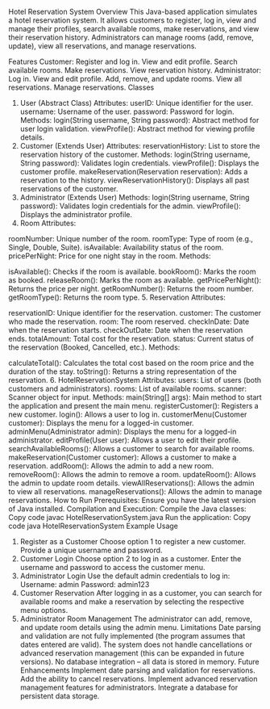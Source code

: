 Hotel Reservation System
Overview
This Java-based application simulates a hotel reservation system. It allows customers to register, log in, view and manage their profiles, search available rooms, make reservations, and view their reservation history. Administrators can manage rooms (add, remove, update), view all reservations, and manage reservations.

Features
Customer:
Register and log in.
View and edit profile.
Search available rooms.
Make reservations.
View reservation history.
Administrator:
Log in.
View and edit profile.
Add, remove, and update rooms.
View all reservations.
Manage reservations.
Classes
1. User (Abstract Class)
Attributes:
userID: Unique identifier for the user.
username: Username of the user.
password: Password for login.
Methods:
login(String username, String password): Abstract method for user login validation.
viewProfile(): Abstract method for viewing profile details.
2. Customer (Extends User)
Attributes:
reservationHistory: List to store the reservation history of the customer.
Methods:
login(String username, String password): Validates login credentials.
viewProfile(): Displays the customer profile.
makeReservation(Reservation reservation): Adds a reservation to the history.
viewReservationHistory(): Displays all past reservations of the customer.
3. Administrator (Extends User)
Methods:
login(String username, String password): Validates login credentials for the admin.
viewProfile(): Displays the administrator profile.
4. Room
Attributes:

roomNumber: Unique number of the room.
roomType: Type of room (e.g., Single, Double, Suite).
isAvailable: Availability status of the room.
pricePerNight: Price for one night stay in the room.
Methods:

isAvailable(): Checks if the room is available.
bookRoom(): Marks the room as booked.
releaseRoom(): Marks the room as available.
getPricePerNight(): Returns the price per night.
getRoomNumber(): Returns the room number.
getRoomType(): Returns the room type.
5. Reservation
Attributes:

reservationID: Unique identifier for the reservation.
customer: The customer who made the reservation.
room: The room reserved.
checkInDate: Date when the reservation starts.
checkOutDate: Date when the reservation ends.
totalAmount: Total cost for the reservation.
status: Current status of the reservation (Booked, Cancelled, etc.).
Methods:

calculateTotal(): Calculates the total cost based on the room price and the duration of the stay.
toString(): Returns a string representation of the reservation.
6. HotelReservationSystem
Attributes:
users: List of users (both customers and administrators).
rooms: List of available rooms.
scanner: Scanner object for input.
Methods:
main(String[] args): Main method to start the application and present the main menu.
registerCustomer(): Registers a new customer.
login(): Allows a user to log in.
customerMenu(Customer customer): Displays the menu for a logged-in customer.
adminMenu(Administrator admin): Displays the menu for a logged-in administrator.
editProfile(User user): Allows a user to edit their profile.
searchAvailableRooms(): Allows a customer to search for available rooms.
makeReservation(Customer customer): Allows a customer to make a reservation.
addRoom(): Allows the admin to add a new room.
removeRoom(): Allows the admin to remove a room.
updateRoom(): Allows the admin to update room details.
viewAllReservations(): Allows the admin to view all reservations.
manageReservations(): Allows the admin to manage reservations.
How to Run
Prerequisites: Ensure you have the latest version of Java installed.
Compilation and Execution:
Compile the Java classes:
Copy code
javac HotelReservationSystem.java
Run the application:
Copy code
java HotelReservationSystem
Example Usage
1. Register as a Customer
Choose option 1 to register a new customer.
Provide a unique username and password.
2. Customer Login
Choose option 2 to log in as a customer.
Enter the username and password to access the customer menu.
3. Administrator Login
Use the default admin credentials to log in:
Username: admin
Password: admin123
4. Customer Reservation
After logging in as a customer, you can search for available rooms and make a reservation by selecting the respective menu options.
5. Administrator Room Management
The administrator can add, remove, and update room details using the admin menu.
Limitations
Date parsing and validation are not fully implemented (the program assumes that dates entered are valid).
The system does not handle cancellations or advanced reservation management (this can be expanded in future versions).
No database integration – all data is stored in memory.
Future Enhancements
Implement date parsing and validation for reservations.
Add the ability to cancel reservations.
Implement advanced reservation management features for administrators.
Integrate a database for persistent data storage.
